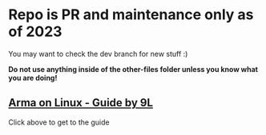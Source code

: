# Repo is PR and maintenance only as of 2023

You may want to check the dev branch for new stuff :)

**Do not use anything inside of the other-files folder unless you know what you are doing!**

## [Arma on Linux - Guide by 9L](https://ninelore.github.io/project/armaonlinux/)

Click above to get to the guide
